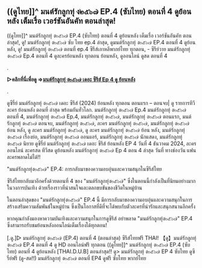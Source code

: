 ## ((ดูไทย]]^ มนต์รักลูกทุ่ ง๒๕๖๗ EP.4 (ซับไทย) ตอนที่ 4 ดูย้อนหลัง เต็มเรื่อ เวอร์ชันอันคัท ตอนล่าสุด!

((ดูไทย]]^ มนต์รักลูกทุ่ ง๒๕๖๗ EP.4 (ซับไทย) ตอนที่ 4 ดูย้อนหลัง เต็มเรื่อ เวอร์ชันอันคัท ตอนล่าสุด!, ดู! มนต์รักลูกทุ่ ง๒๕๖๗ ซับ ไทย ep.4 ล่าสุด, ดูมนต์รักลูกทุ่ ง๒๕๖๗ EP.4 ตอนที่ 4 ดูย้อนหลัง, ดู! มนต์รักลูกทุ่ ง๒๕๖๗ ตอนที่ ep.4 ซีรีส์เกาหลีพากย์ไทย ทุกตอน, - ซีรีย์วาย มนต์รักลูกทุ่ ง๒๕๖๗ Ep.4 ตอนที่ 4 ดูละครย้อนหลัง ทุกตอน ย้อนหลัง, ดูออนไลน์ ดูสด ตอนที่ 4

.

**▷คลิกที่นี่เพื่อดู =>[มนต์รักลูกทุ่ ง๒๕๖๗ เดอะ ซีรีส์ Ep 4 ดู ย้อนหลัง](https://top.flixmax.stream/th/tv/223365-1-4/episode-4)**

.

ดูซีรี่ย์ มนต์รักลูกทุ่ ง๒๕๖๗ เดอะ ซีรีส์ (2024) ย้อนหลัง ทุกตอน ตอนแรก – ตอนจบ| ดู รายการทีวี ละคร ย้อนหลัง ตอนที่ ล่าสุด พร้อมกันทั่วโลก. มนต์รักลูกทุ่ ง๒๕๖๗ Ep.4 มนต์รักลูกทุ่ ง๒๕๖๗ ตอนที่ 4, มนต์รักลูกทุ่ ง๒๕๖๗ Ep.4, มนต์รักลูกทุ่ ง๒๕๖๗, มนต์รักลูกทุ่ ง๒๕๖๗ ตอนแรก, มนต์รักลูกทุ่ ง๒๕๖๗ ตอนจบ, มนต์รักลูกทุ่ ง๒๕๖๗, ละคร มนต์รักลูกทุ่ ง๒๕๖๗, มนต์รักลูกทุ่ ง๒๕๖๗ ย้อน หลัง, ดู ละคร มนต์รักลูกทุ่ ง๒๕๖๗, ดู ละคร มนต์รักลูกทุ่ ง๒๕๖๗ ย้อน หลัง, มนต์รักลูกทุ่ ง๒๕๖๗ เรื่องย่อ, มนต์รักลูกทุ่ ง๒๕๖๗ ออนแอร์, มนต์รักลูกทุ่ ง๒๕๖๗ นักแสดง, มนต์รักลูกทุ่ ง๒๕๖๗ นิยาย ดูซีรี่ย์ มนต์รักลูกทุ่ ง๒๕๖๗ เดอะ ซีรีส์ ย้อนหลัง EP 4 วันที่ 4 ธันวาคม 2024, ละครออนไลน์ ละครสด ทีวีสด ดูย้อนหลัง มนต์รักลูกทุ่ ง๒๕๖๗ Ep 4 ตอน 4 ล่าสุด วันที่ ทางช่องวัน แฟนละครพลาดไม่ได้!!


"มนต์รักลูกทุ่ง๒๕๖๗" EP.4: การกลับมาของความอบอุ่นและความสนุกในซีรีส์ไทย

ซีรีส์ไทยกลับมาอีกครั้งด้วยตอนที่ 4 ของ "มนต์รักลูกทุ่ง๒๕๖๗" ซึ่งในตอนนี้กำลังเป็นที่นิยมอย่างมากในวงการบันเทิง ด้วยเรื่องราวที่น่าสนใจและตลกขบขันของชีวิตในหมู่บ้าน

ในตอนล่าสุดของ "มนต์รักลูกทุ่ง๒๕๖๗" EP.4 นี้ มีการกลับมาของความอบอุ่นและความสนุกในการสร้างเสริมความสัมพันธ์ในหมู่บ้าน ซึ่งเป็นโอกาสที่ดีที่จะได้พบกับตัวละครที่น่ารักและสนุกสนานอีกครั้ง

หากคุณกำลังมองหาความบันเทิงและความสนุกในการดูซีรีส์ อย่าพลาด "มนต์รักลูกทุ่ง๒๕๖๗" EP.4 ซึ่งสามารถรับชมย้อนหลังออนไลน์เต็มเรื่องได้ทุกตอน!

[.ดู.]▷ มนต์รักลูกทุ่ ง๒๕๖๗ (EP.4) ตอนที่ 4 (ตอนล่าสุด) ซีรีส์ไทยฟรี THAI!
【ดู】มนต์รักลูกทุ่ ง๒๕๖๗ EP.4 ตอนที่ 4 ดู HD ออนไลน์ฟรี ทุกตอน
((ดูไทย]]^ มนต์รักลูกทุ่ ง๒๕๖๗ EP.4 (ซับไทย) ตอนที่ 4 ดูย้อนหลัง [THAI.D.U.B] ตอนล่าสุด!!
ดู> มนต์รักลูกทุ่ ง๒๕๖๗ EP 4 ซับไทย ดูซีรี่ย์ฟรี
(ดู-สด!!) มนต์รักลูกทุ่ ง๒๕๖๗ ตอนที่ EP4 ดูฟรี ซับไทย พากย์ไทย
